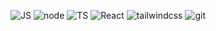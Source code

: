 <div align='center'>

![JS](https://img.shields.io/badge/javascript-0D1117?style=for-the-badge&logo=javascript&logoColor=F7DF1E)
![node](https://img.shields.io/badge/nodejs-0D1117?style=for-the-badge&logo=node.js&logoColor=green)
![TS](https://img.shields.io/badge/typescript-0D1117?style=for-the-badge&logo=typescript&logoColor=blue)
![React](https://img.shields.io/badge/react-0D1117?style=for-the-badge&logo=react&logoColor=38B2AC)
![tailwindcss](https://img.shields.io/badge/tailwindcss-0D1117?style=for-the-badge&logo=tailwind-css&logoColor=blue)
![git](https://img.shields.io/badge/git-0D1117?style=for-the-badge&logo=git&logoColor=red)

</div>
